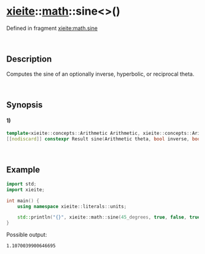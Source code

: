 # [xieite](../../xieite.md)\:\:[math](../../math.md)\:\:sine\<\>\(\)
Defined in fragment [xieite:math.sine](../../../src/math/sine.cpp)

&nbsp;

## Description
Computes the sine of an optionally inverse, hyperbolic, or reciprocal theta.

&nbsp;

## Synopsis
#### 1)
```cpp
template<xieite::concepts::Arithmetic Arithmetic, xieite::concepts::Arithmetic Result = std::common_type_t<double, Arithmetic>>
[[nodiscard]] constexpr Result sine(Arithmetic theta, bool inverse, bool hyperbolic, bool reciprocal) noexcept;
```

&nbsp;

## Example
```cpp
import std;
import xieite;

int main() {
    using namespace xieite::literals::units;

    std::println("{}", xieite::math::sine(45_degrees, true, false, true));
}
```
Possible output:
```
1.1070039900646695
```
